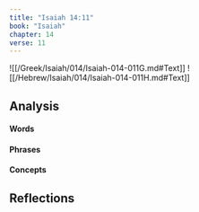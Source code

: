 ```yaml
---
title: "Isaiah 14:11"
book: "Isaiah"
chapter: 14
verse: 11
---
```

![[/Greek/Isaiah/014/Isaiah-014-011G.md#Text]]
![[/Hebrew/Isaiah/014/Isaiah-014-011H.md#Text]]

## Analysis

#### Words

#### Phrases

#### Concepts

## Reflections
